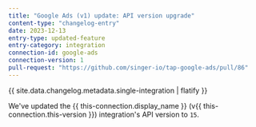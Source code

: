 ```yaml
---
title: "Google Ads (v1) update: API version upgrade"
content-type: "changelog-entry"
date: 2023-12-13
entry-type: updated-feature
entry-category: integration
connection-id: google-ads
connection-version: 1
pull-request: "https://github.com/singer-io/tap-google-ads/pull/86"
---
```

{{ site.data.changelog.metadata.single-integration | flatify }}

We've updated the {{ this-connection.display_name }} (v{{ this-connection.this-version }}) integration's API version to `15`.